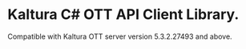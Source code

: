 # Kaltura C# OTT API Client Library.
Compatible with Kaltura OTT server version 5.3.2.27493 and above.
